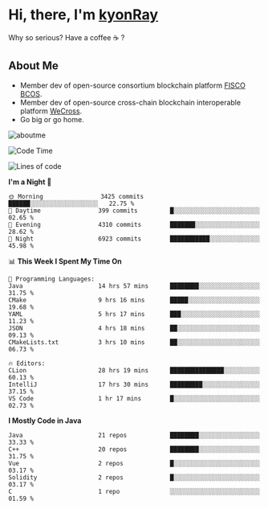 # Hi, there, I'm [kyonRay](https://kyonRay.github.io)

Why so serious? Have a coffee ☕️ ?

## About Me

- Member dev of open-source consortium blockchain platform [FISCO BCOS](https://github.com/FISCO-BCOS).
- Member dev of open-source cross-chain blockchain interoperable platform [WeCross](https://github.com/WeBankBlockchain/WeCross).
- Go big or go home.

![aboutme](https://github-readme-stats.vercel.app/api?username=kyonRay&count_private=true&show_icons=true)

<!-- ![top-langs](https://github-readme-stats.vercel.app/api/top-langs/?username=kyonRay&layout=compact&hide=shell,html) -->

<!--START_SECTION:waka-->
![Code Time](http://img.shields.io/badge/Code%20Time-131%20hrs%2025%20mins-blue)

![Lines of code](https://img.shields.io/badge/From%20Hello%20World%20I%27ve%20Written-12.5%20million%20lines%20of%20code-blue)

**I'm a Night 🦉** 

```text
🌞 Morning                3425 commits        ██████░░░░░░░░░░░░░░░░░░░   22.75 % 
🌆 Daytime                399 commits         █░░░░░░░░░░░░░░░░░░░░░░░░   02.65 % 
🌃 Evening                4310 commits        ███████░░░░░░░░░░░░░░░░░░   28.62 % 
🌙 Night                  6923 commits        ███████████░░░░░░░░░░░░░░   45.98 % 
```


📊 **This Week I Spent My Time On** 

```text
💬 Programming Languages: 
Java                     14 hrs 57 mins      ████████░░░░░░░░░░░░░░░░░   31.75 % 
CMake                    9 hrs 16 mins       █████░░░░░░░░░░░░░░░░░░░░   19.68 % 
YAML                     5 hrs 17 mins       ███░░░░░░░░░░░░░░░░░░░░░░   11.23 % 
JSON                     4 hrs 18 mins       ██░░░░░░░░░░░░░░░░░░░░░░░   09.13 % 
CMakeLists.txt           3 hrs 10 mins       ██░░░░░░░░░░░░░░░░░░░░░░░   06.73 % 

🔥 Editors: 
CLion                    28 hrs 19 mins      ███████████████░░░░░░░░░░   60.13 % 
IntelliJ                 17 hrs 30 mins      █████████░░░░░░░░░░░░░░░░   37.15 % 
VS Code                  1 hr 17 mins        █░░░░░░░░░░░░░░░░░░░░░░░░   02.73 % 
```

**I Mostly Code in Java** 

```text
Java                     21 repos            ████████░░░░░░░░░░░░░░░░░   33.33 % 
C++                      20 repos            ████████░░░░░░░░░░░░░░░░░   31.75 % 
Vue                      2 repos             █░░░░░░░░░░░░░░░░░░░░░░░░   03.17 % 
Solidity                 2 repos             █░░░░░░░░░░░░░░░░░░░░░░░░   03.17 % 
C                        1 repo              ░░░░░░░░░░░░░░░░░░░░░░░░░   01.59 % 
```




<!--END_SECTION:waka-->
